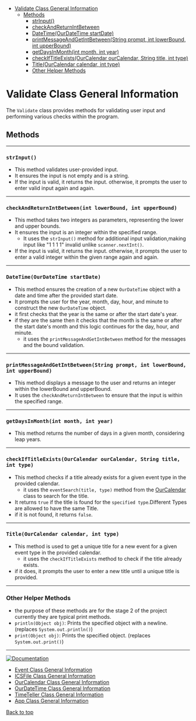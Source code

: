 
* [Validate Class General Information](#validate-class-general-information)
    * [Methods](#methods)
        * [strInput()](#strinput)
        * [checkAndReturnIntBetween](#checkandreturnintbetweenint-lowerbound-int-upperbound)
        * [DateTime(OurDateTime startDate)](#datetimeourdatetime-startdate)
        * [printMessageAndGetIntBetween(String prompt, int lowerBound, int upperBound)](#printmessageandgetintbetweenstring-prompt-int-lowerbound-int-upperbound)
        * [getDaysInMonth(int month, int year)](#getdaysinmonthint-month-int-year)
        * [checkIfTitleExists(OurCalendar ourCalendar, String title, int type)](#checkiftitleexistsourcalendar-ourcalendar-string-title-int-type)
        * [Title(OurCalendar calendar, int type)](#titleourcalendar-calendar-int-type)
        * [Other Helper Methods](#other-helper-methods)

# Validate Class General Information

The `Validate` class provides methods for validating user input and performing various checks within the program.

## Methods

<hr>

### `strInput()`

- This method validates user-provided input.
- It ensures the input is not empty and is a string.
- If the input is valid, it returns the input. otherwise, it prompts the user to enter valid input again and again.

<hr>

### `checkAndReturnIntBetween(int lowerBound, int upperBound)`

- This method takes two integers as parameters, representing the lower and upper bounds.
- It ensures the input is an integer within the specified range.
    - It uses the `strInput()` method for additional input validation,making input like "1 1 1 1" invalid unlike `scanner.nextInt()`.
- If the input is valid, it returns the input. otherwise, it prompts the user to enter a valid integer within the given range again and again.

<hr>

### `DateTime(OurDateTime startDate)`

- This method ensures the creation of a new `OurDateTime` object with a date and time after the provided start date.
- It prompts the user for the year, month, day, hour, and minute to construct the new `OurDateTime` object.
- it first checks that the year is the same or after the start date's year.
- if they are the same then it checks that the month is the same or after the start date's month and this logic continues for the day, hour, and minute.
    - it uses the `printMessageAndGetIntBetween` method for the messages and the bound validation.
<hr>


### `printMessageAndGetIntBetween(String prompt, int lowerBound, int upperBound)`

- This method displays a message to the user and returns an integer within the lowerBound and upperBound.
- It uses the `checkAndReturnIntBetween` to ensure that the input is within the specified range.

<hr>


### `getDaysInMonth(int month, int year)`

- This method returns the number of days in a given month, considering leap years.

<hr>


### `checkIfTitleExists(OurCalendar ourCalendar, String title, int type)`

- This method checks if a title already exists for a given event type in the provided calendar.
  - it uses the `eventSearch(title, type)` method from the [OurCalendar](OurCalendar_doc.md) class to search for the title.
- It returns `true` if the title is found for the `specified type`.Different Types are allowed to have the same Title.
- if it is not found, it returns `false`.

<hr>


### `Title(OurCalendar calendar, int type)`

- This method is used to get a unique title for a new event for a given event type in the provided calendar.
  - it uses the `checkIfTitleExists` method to check if the title already exists.
- if it does, it prompts the user to enter a new title until a unique title is provided.

<hr>


### Other Helper Methods
-  the purpose of these methods are for the stage 2 of the project currently they are typical print methods.
- `println(Object obj)`: Prints the specified object with a newline. (replaces `System.out.println()`)
- `print(Object obj)`: Prints the specified object. (replaces `System.out.print()`)

<hr>

<a href="https://www.youtube.com/watch?v=dQw4w9WgXcQ"><img src="https://img.shields.io/badge/Documentation-click_Here-blue" alt="Documentation"></a>

- [Event Class General Information](Events_doc.md)
- [ICSFile Class General Information](ICSFile_doc.md)
- [OurCalendar Class General Information](OurCalendar_doc.md)
- [OurDateTime Class General Information](OurDateTime_doc.md)
- [TimeTeller Class General Information](TimeTeller_doc.md)
- [App Class General Information](App_doc.md)


[Back to top](#validate-class-general-information)